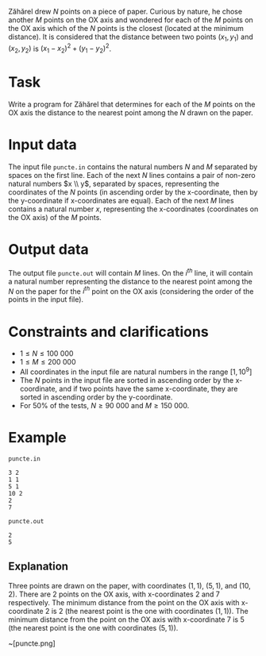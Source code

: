 
Zăhărel drew $N$ points on a piece of paper. Curious by nature, he chose another $M$ points on the OX axis and wondered for each of the $M$ points on the OX axis which of the $N$ points is the closest (located at the minimum distance). It is considered that the distance between two points $(x_1, y_1)$ and $(x_2, y_2)$ is $(x_1 - x_2)^2 + (y_1 - y_2)^2$.

# Task

Write a program for Zăhărel that determines for each of the $M$ points on the OX axis the distance to the nearest point among the $N$ drawn on the paper.

# Input data

The input file `puncte.in` contains the natural numbers $N$ and $M$ separated by spaces on the first line. Each of the next $N$ lines contains a pair of non-zero natural numbers $x \\ y$, separated by spaces, representing the coordinates of the $N$ points (in ascending order by the x-coordinate, then by the y-coordinate if x-coordinates are equal). Each of the next $M$ lines contains a natural number $x$, representing the x-coordinates (coordinates on the OX axis) of the $M$ points.

# Output data

The output file `puncte.out` will contain $M$ lines. On the $i^{th}$ line, it will contain a natural number representing the distance to the nearest point among the $N$ on the paper for the $i^{th}$ point on the OX axis (considering the order of the points in the input file).

# Constraints and clarifications

* $1 \leq N \leq 100\ 000$
* $1 \leq M \leq 200\ 000$
* All coordinates in the input file are natural numbers in the range $[1, 10^9]$
* The $N$ points in the input file are sorted in ascending order by the x-coordinate, and if two points have the same x-coordinate, they are sorted in ascending order by the y-coordinate.
* For $50\%$ of the tests, $N \geq 90\ 000$ and $M \geq 150\ 000$.

# Example

`puncte.in`
```
3 2
1 1 
5 1
10 2
2
7
```

`puncte.out`
```
2 
5
```

## Explanation

Three points are drawn on the paper, with coordinates $(1,1)$, $(5,1)$, and $(10,2)$. There are 2 points on the OX axis, with x-coordinates $2$ and $7$ respectively.
The minimum distance from the point on the OX axis with x-coordinate $2$ is $2$ (the nearest point is the one with coordinates $(1,1)$).
The minimum distance from the point on the OX axis with x-coordinate $7$ is $5$ (the nearest point is the one with coordinates $(5,1)$).

~[puncte.png]
```
